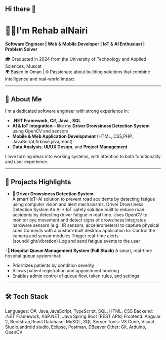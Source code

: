 ## Hi there 👋
# 👩‍💻I'm Rehab alNairi

**Software Engineer | Web & Mobile Developer | IoT & AI Enthusiast | Problem Solver**

🎓 Graduated in 2024 from the University of Technology and Applied Sciences, Muscat  
🌍 Based in Oman | 🌐 Passionate about building solutions that combine intelligence and real-world impact

---

## 💼 About Me

I'm a dedicated software engineer with strong experience in:

- **.NET Framework**, **C#**, **Java** , **SQL** 
- **AI & IoT integration** – like my **Driver Drowsiness Detection System** using OpenCV and sensors
- **Mobile & Web Application Development** (HTML, CSS,PHP, JavaScript,firbase,java,react)
- **Data Analysis**, **UI/UX Design**, and **Project Management**

I love turning ideas into working systems, with attention to both functionality and user experience.

---

## 🚀 Projects Highlights

- **🧠 Driver Drowsiness Detection System**  
 A smart IoT+AI solution to prevent road accidents by detecting fatigue using computer vision and alert mechanisms.
 Driver Drowsiness Detection System
An AI + IoT safety solution built to reduce road accidents by detecting driver fatigue in real time.
Uses OpenCV to monitor eye movement and detect signs of drowsiness
Integrates hardware sensors (e.g., IR sensors, accelerometers) to capture physical cues
Connects with a custom-built desktop application to:
Control the camera and sensor modules
Trigger real-time alerts (sound/light/vibration)
Log and send fatigue events to the user

-**🏥 Hospital Queue Management System (Full Stack)**
A smart, real-time hospital queue system that:
- Prioritizes patients by condition severity
- Allows patient registration and appointment booking
- Enables admin control of queue flow, token rules, and settings

---

## 🛠️ Tech Stack

Languages:     C#, Java,JavaScript, TypeScript, SQL, HTML, CSS
Backend:       .NET Framework, ASP.NET, Java Spring Boot (REST APIs)
Frontend:      Angular 2, Bootstrap,React
Database:      MySQL, SQL Server
Tools:         VS Code, Visual Studio,android studio, Eclipse, Postman, DBeaver
Other:         Git, Arduino, OpenCV
